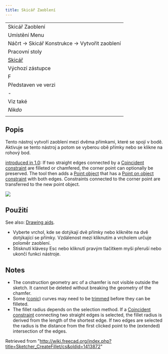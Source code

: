 ```yaml
---
title: Skicář Zaoblení
---
```

|  |
| --- |
| Skicář Zaoblení |
| Umístění Menu |
| Náčrt → Skicář Konstrukce → Vytvořit zaoblení |
| Pracovní stoly |
| [Skicář](/Sketcher_Workbench/cs "Sketcher Workbench/cs") |
| Výchozí zástupce |
| F |
| Představen ve verzi |
| - |
| Viz také |
| *Nikdo* |
|  |

## Popis

Tento nástroj vytvoří zaoblení mezi dvěma přímkami, které se spojí v bodě. Aktivuje se tento nástroj a potom se vyberou obě přímky nebo se klikne na rohový bod.

[introduced in 1.0](/Release_notes_1.0 "Release notes 1.0"): If two straight edges connected by a [Coincident constraint](/Sketcher_ConstrainCoincident "Sketcher ConstrainCoincident") are filleted or chamfered, the corner point can optionally be preserved. The tool then adds a [Point object](/Sketcher_CreatePoint "Sketcher CreatePoint") that has a [Point on object constraint](/Sketcher_ConstrainPointOnObject "Sketcher ConstrainPointOnObject") with both edges. Constraints connected to the corner point are transferred to the new point object.

![](/images/SketcherCreateFilletExample.png)

## Použití

See also: [Drawing aids](/Sketcher_Workbench#Drawing_aids "Sketcher Workbench").

* Vyberte vrchol, kde se dotýkají dvě přímky nebo klikněte na dvě dotýkající se přímky. Vzdálenost mezi kliknutím a vrcholem určuje poloměr zaoblení.
* Stisknutí klávesy Esc nebo kliknutí pravým tlačítkem myši přeruší nebo ukončí funkci nástroje.

## Notes

* The construction geometry arc of a chamfer is not visible outside the sketch. It cannot be deleted without breaking the geometry of the chamfer.
* Some ([conic](/Sketcher_Workbench#Sketcher_CompCreateConic "Sketcher Workbench")) curves may need to be [trimmed](/Sketcher_Trimming "Sketcher Trimming") before they can be filleted.
* The fillet radius depends on the selection method. If a [Coincident constraint](/Sketcher_ConstrainCoincident "Sketcher ConstrainCoincident") connecting two straight edges is selected, the fillet radius is derived from the length of the shortest edge. If two edges are selected the radius is the distance from the first clicked point to the (extended) intersection of the edges.

Retrieved from "<http://wiki.freecad.org/index.php?title=Sketcher_CreateFillet/cs&oldid=1413872>"